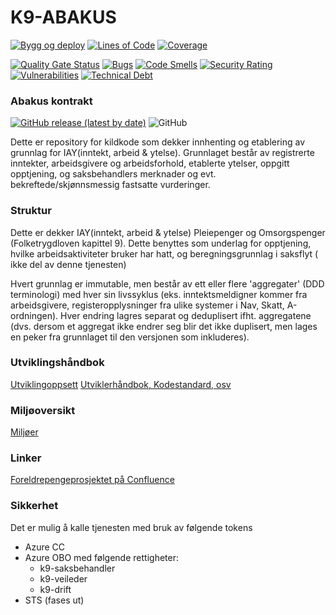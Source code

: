 K9-ABAKUS
================
[![Bygg og deploy](https://github.com/navikt/k9-abakus/actions/workflows/build.yml/badge.svg?branch=master)](https://github.com/navikt/k9-abakus/actions/workflows/build.yml)
[![Lines of Code](https://sonarcloud.io/api/project_badges/measure?project=navikt_k9-abakus&metric=ncloc)](https://sonarcloud.io/summary/new_code?id=navikt_k9-abakus)
[![Coverage](https://sonarcloud.io/api/project_badges/measure?project=navikt_k9-abakus&metric=coverage)](https://sonarcloud.io/summary/new_code?id=navikt_k9-abakus)

[![Quality Gate Status](https://sonarcloud.io/api/project_badges/measure?project=navikt_k9-abakus&metric=alert_status)](https://sonarcloud.io/dashboard?id=navikt_k9-abakus)
[![Bugs](https://sonarcloud.io/api/project_badges/measure?project=navikt_k9-abakus&metric=bugs)](https://sonarcloud.io/dashboard?id=navikt_k9-abakus)
[![Code Smells](https://sonarcloud.io/api/project_badges/measure?project=navikt_k9-abakus&metric=code_smells)](https://sonarcloud.io/summary/new_code?id=navikt_k9-abakus)
[![Security Rating](https://sonarcloud.io/api/project_badges/measure?project=navikt_k9-abakus&metric=security_rating)](https://sonarcloud.io/summary/new_code?id=navikt_k9-abakus)
[![Vulnerabilities](https://sonarcloud.io/api/project_badges/measure?project=navikt_k9-abakus&metric=vulnerabilities)](https://sonarcloud.io/summary/new_code?id=navikt_k9-abakus)
[![Technical Debt](https://sonarcloud.io/api/project_badges/measure?project=navikt_k9-abakus&metric=sqale_index)](https://sonarcloud.io/dashboard?id=navikt_k9-abakus)

### Abakus kontrakt
[![GitHub release (latest by date)](https://img.shields.io/github/v/release/navikt/k9-abakus)](https://github.com/navikt/k9-abakus/releases)
![GitHub](https://img.shields.io/github/license/navikt/k9-abakus)

Dette er repository for kildkode som dekker innhenting og etablering av grunnlag for IAY(inntekt, arbeid & ytelse). Grunnlaget består av registrerte
inntekter, arbeidsgivere og arbeidsforhold, etablerte ytelser, oppgitt opptjening, og saksbehandlers merknader og evt. bekreftede/skjønnsmessig
fastsatte vurderinger.

### Struktur

Dette er dekker IAY(inntekt, arbeid & ytelse) Pleiepenger og Omsorgspenger (Folketrygdloven kapittel 9). Dette benyttes som underlag for opptjening, hvilke arbeidsaktiviteter bruker har hatt, og beregningsgrunnlag i saksflyt (
ikke del av denne tjenesten)

Hvert grunnlag er immutable, men består av ett eller flere 'aggregater' (DDD terminologi) med hver sin livssyklus (eks. inntektsmeldigner kommer fra
arbeidsgivere, registeropplysninger fra ulike systemer i Nav, Skatt, A-ordningen). Hver endring lagres separat og deduplisert ifht. aggregatene (dvs.
dersom et aggregat ikke endrer seg blir det ikke duplisert, men lages en peker fra grunnlaget til den versjonen som inkluderes).

### Utviklingshåndbok

[Utviklingoppsett](https://confluence.adeo.no/display/LVF/60+Utviklingsoppsett)
[Utviklerhåndbok, Kodestandard, osv](https://confluence.adeo.no/pages/viewpage.action?pageId=190254327)

### Miljøoversikt

[Miljøer](https://confluence.adeo.no/pages/viewpage.action?pageId=193202159)

### Linker

[Foreldrepengeprosjektet på Confluence](http://confluence.adeo.no/display/MODNAV/Foreldrepengeprosjektet)

### Sikkerhet

Det er mulig å kalle tjenesten med bruk av følgende tokens

- Azure CC
- Azure OBO med følgende rettigheter:
    - k9-saksbehandler
    - k9-veileder
    - k9-drift
- STS (fases ut)
